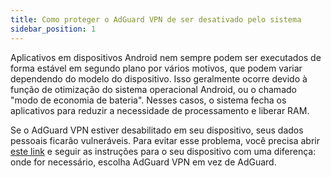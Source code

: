 ```yaml
---
title: Como proteger o AdGuard VPN de ser desativado pelo sistema
sidebar_position: 1
---
```


Aplicativos em dispositivos Android nem sempre podem ser executados de forma estável em segundo plano por vários motivos, que podem variar dependendo do modelo do dispositivo. Isso geralmente ocorre devido à função de otimização do sistema operacional Android, ou o chamado "modo de economia de bateria". Nesses casos, o sistema fecha os aplicativos para reduzir a necessidade de processamento e liberar RAM.

Se o AdGuard VPN estiver desabilitado em seu dispositivo, seus dados pessoais ficarão vulneráveis. Para evitar esse problema, você precisa abrir [este link](https://kb.adguard.com/en/android/solving-problems/background-work) e seguir as instruções para o seu dispositivo com uma diferença: onde for necessário, escolha AdGuard VPN em vez de AdGuard. 